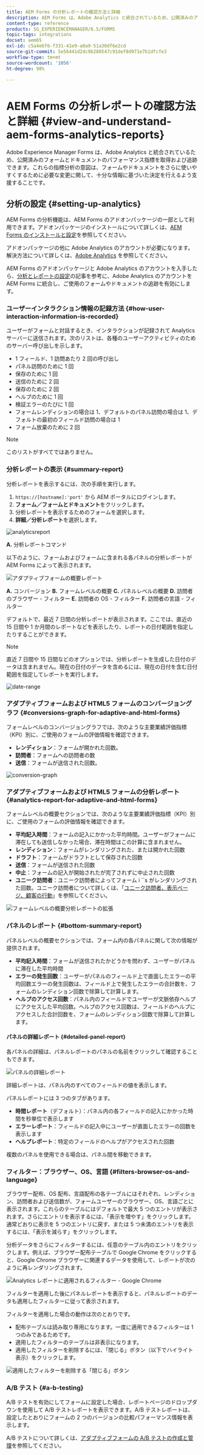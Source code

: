 ```yaml
---
title: AEM Forms の分析レポートの確認方法と詳細
description: AEM Forms は、Adobe Analytics と統合されているため、公開済みのアダプティブフォームの概要と詳細分析を利用できます。
content-type: reference
products: SG_EXPERIENCEMANAGER/6.5/FORMS
topic-tags: integrations
docset: aem65
exl-id: c5a4e6f6-f331-41e9-a0a9-51a30df6e2cd
source-git-commit: 5e56441d2dc9b280547c91def8d971e7b1dfcfe3
workflow-type: tm+mt
source-wordcount: '1056'
ht-degree: 98%

---
```


# AEM Forms の分析レポートの確認方法と詳細 {#view-and-understand-aem-forms-analytics-reports}

Adobe Experience Manager Forms は、Adobe Analytics と統合されているため、公開済みのフォームとドキュメントのパフォーマンス指標を取得および追跡できます。これらの指標分析の意図は、フォームやドキュメントをさらに使いやすくするために必要な変更に関して、十分な情報に基づいた決定を行えるよう支援することです。

## 分析の設定 {#setting-up-analytics}

AEM Forms の分析機能は、AEM Forms のアドオンパッケージの一部として利用できます。アドオンパッケージのインストールについて詳しくは、[AEM Forms のインストールと設定](../../forms/using/installing-configuring-aem-forms-osgi.md)を参照してください。

アドオンパッケージの他に Adobe Analytics のアカウントが必要になります。解決方法について詳しくは、[Adobe Analytics](https://www.adobe.com/jp/solutions/digital-analytics.html) を参照してください。

AEM Forms のアドオンパッケージと Adobe Analytics のアカウントを入手したら、[分析とレポートの設定](../../forms/using/configure-analytics-forms-documents.md)の記事を参考に、Adobe Analytics のアカウントを AEM Forms に統合し、ご使用のフォームやドキュメントの追跡を有効にします。

### ユーザーインタラクション情報の記録方法 {#how-user-interaction-information-is-recorded}

ユーザーがフォームと対話するとき、インタラクションが記録されて Analytics サーバーに送信されます。次のリストは、各種のユーザーアクティビティのためのサーバー呼び出しを示します。

* 1 フィールド、1 訪問あたり 2 回の呼び出し
* パネル訪問のために 1 回
* 保存のために 1 回
* 送信のために 2 回
* 保存のために 2 回
* ヘルプのために 1 回
* 検証エラーのたびに 1 回
* フォームレンディションの場合は 1、デフォルトのパネル訪問の場合は 1、デフォルトの最初のフィールド訪問の場合は 1
* フォーム放棄のために 2 回

>[!NOTE]
>
>このリストがすべてではありません。

### 分析レポートの表示 {#summary-report}

分析レポートを表示するには、次の手順を実行します。

1. `https://[hostname]:'port'` から AEM ポータルにログインします。
1. **フォーム／フォームとドキュメント**&#x200B;をクリックします。
1. 分析レポートを表示するためのフォームを選択します。
1. **詳細／分析レポート**&#x200B;を選択します。

![analyticsreport](assets/analyticsreport.png)

**A.** 分析レポートコマンド

以下のように、フォームおよびフォームに含まれる各パネルの分析レポートが AEM Forms によって表示されます。

![アダプティブフォームの概要レポート](assets/analyticsdashboard_callout.png)

**A.** コンバージョン **B.** フォームレベルの概要 **C.** パネルレベルの概要 **D.** 訪問者のブラウザー - フィルター **E.** 訪問者の OS - フィルター **F.** 訪問者の言語 - フィルター

デフォルトで、最近 7 日間の分析レポートが表示されます。ここでは、直近の 15 日間や 1 か月間のレポートなどを表示したり、レポートの日付範囲を指定したりすることができます。

>[!NOTE]
>
>直近 7 日間や 15 日間などのオプションでは、分析レポートを生成した日付のデータは含まれません。現在の日付のデータを含めるには、現在の日付を含む日付範囲を指定してレポートを実行します。

![date-range](assets/date-range.png)

### アダプティブフォームおよび HTML5 フォームのコンバージョングラフ {#conversions-graph-for-adaptive-and-html-forms}

フォームレベルのコンバージョングラフでは、次のような主要業績評価指標（KPI）別に、ご使用のフォームの評価情報を確認できます。

* **レンディション**：フォームが開かれた回数。
* **訪問者**：フォームへの訪問者の数
* **送信**：フォームが送信された回数。

![conversion-graph](assets/conversion-graph.png)

### アダプティブフォームおよび HTML5 フォームの分析レポート {#analytics-report-for-adaptive-and-html-forms}

フォームレベルの概要セクションでは、次のような主要業績評価指標（KPI）別に、ご使用のフォームの評価情報を確認できます。

* **平均記入時間**：フォームの記入にかかった平均時間。ユーザーがフォームに滞在しても送信しなかった場合、滞在時間はこの計算に含まれません。
* **レンディション**：フォームがレンダリングされた、または開かれた回数
* **ドラフト**：フォームがドラフトとして保存された回数
* **送信**：フォームが送信された回数
* **中止**：フォームの記入が開始されたが完了されずに中止された回数
* **ユニーク訪問者**：ユニーク訪問者によってフォーム i ``s がレンダリングされた回数。ユニーク訪問者について詳しくは、「[ユニーク訪問者、表示ページ、顧客の行動](https://helpx.adobe.com/jp/analytics/kb/unique-visitors-visitor-behavior.html)」を参照してください。

![フォームレベルの概要分析レポートの拡張](assets/analytics-report.png)

### パネルのレポート {#bottom-summary-report}

パネルレベルの概要セクションでは、フォーム内の各パネルに関して次の情報が提供されます。

* **平均記入時間**：フォームが送信されたかどうかを問わず、ユーザーがパネルに滞在した平均時間
* **エラーの発生回数**：ユーザーがパネルのフィールド上で直面したエラーの平均回数エラーの発生回数は、フィールド上で発生したエラーの合計数を、フォームのレンディション回数で除算して計算します。
* **ヘルプのアクセス回数**：パネル内のフィールドでユーザーが文脈依存ヘルプにアクセスした平均回数。ヘルプのアクセス回数は、フィールドのヘルプにアクセスした合計回数を、フォームのレンディション回数で除算して計算します。

#### パネルの詳細レポート {#detailed-panel-report}

各パネルの詳細は、パネルレポートのパネルの名前をクリックして確認することもできます。

![パネルの詳細レポート](assets/panel-report-detailed.png)

詳細レポートは、パネル内のすべてのフィールドの値を表示します。

パネルレポートには 3 つのタブがあります。

* **時間レポート**（デフォルト）：パネル内の各フィールドの記入にかかった時間を秒単位で表示します
* **エラーレポート**：フィールドの記入中にユーザーが直面したエラーの回数を表示します
* **ヘルプレポート**：特定のフィールドのヘルプがアクセスされた回数

複数のパネルを使用できる場合は、パネル間を移動できます。

### フィルター：ブラウザー、OS、言語 {#filters-browser-os-and-language}

ブラウザー配布、OS 配布、言語配布の各テーブルにはそれぞれ、レンディション、訪問者および送信数が、フォームユーザーのブラウザー、OS、言語ごとに表示されます。これらのテーブルにはデフォルトで最大 5 つのエントリが表示されます。さらにエントリを表示するには、「表示を増やす」をクリックします。通常どおりに表示を 5 つのエントリに戻す、または 5 つ未満のエントリを表示するには、「表示を減らす」をクリックします。

分析データをさらにフィルターするには、任意のテーブル内のエントリをクリックします。例えば、ブラウザー配布テーブルで Google Chrome をクリックすると、Google Chrome ブラウザーに関連するデータを使用して、レポートが次のように再レンダリングされます。

![Analytics レポートに適用されるフィルター - Google Chrome ](assets/filter-1.png)

フィルターを適用した後にパネルレポートを表示すると、パネルレポートのデータも適用したフィルターに従って表示されます。

フィルターを適用した場合の動作は次のとおりです。

* 配布テーブルは読み取り専用になります。一度に適用できるフィルターは 1 つのみであるためです。
* 適用したフィルターのテーブルは非表示になります。
* 適用したフィルターを削除するには、「閉じる」ボタン（以下でハイライト表示）をクリックします。

![適用したフィルターを削除する「閉じる」ボタン](assets/close-filter.png)

### A/B テスト {#a-b-testing}

A/B テストを有効にしてフォームに設定した場合、レポートページのドロップダウンを使用して A/B テストレポートを表示できます。A/B テストレポートは、設定したとおりにフォームの 2 つのバージョンの比較パフォーマンス情報を表示します。

A/B テストについて詳しくは、[アダプティブフォームの A/B テストの作成と管理](../../forms/using/ab-testing-adaptive-forms.md)を参照してください。
